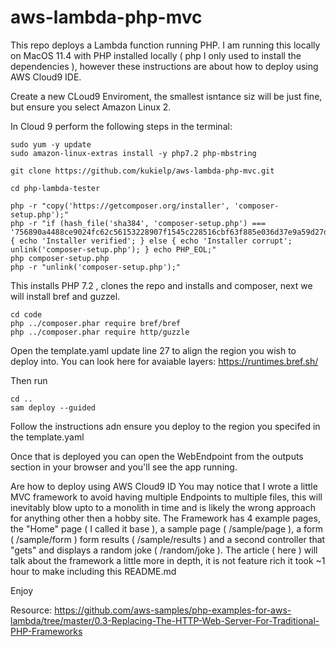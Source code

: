 # aws-lambda-php-mvc

This repo deploys a Lambda function running PHP.  I am running this locally on MacOS 11.4 with PHP installed locally ( php I only used to install the dependencies ), however these instructions are about how to deploy using AWS Cloud9 IDE.

Create a new CLoud9 Enviroment, the smallest isntance siz will be just fine, but ensure you select Amazon Linux 2.

In Cloud 9 perform the following steps in the terminal:

```
sudo yum -y update
sudo amazon-linux-extras install -y php7.2 php-mbstring

git clone https://github.com/kukielp/aws-lambda-php-mvc.git

cd php-lambda-tester

php -r "copy('https://getcomposer.org/installer', 'composer-setup.php');"
php -r "if (hash_file('sha384', 'composer-setup.php') === '756890a4488ce9024fc62c56153228907f1545c228516cbf63f885e036d37e9a59d27d63f46af1d4d07ee0f76181c7d3') { echo 'Installer verified'; } else { echo 'Installer corrupt'; unlink('composer-setup.php'); } echo PHP_EOL;"
php composer-setup.php
php -r "unlink('composer-setup.php');"
```

This installs PHP 7.2 , clones the repo and installs and composer, next we will install bref and guzzel.

```
cd code
php ../composer.phar require bref/bref
php ../composer.phar require http/guzzle
```

Open the template.yaml update line 27 to align the region you wish to deploy into. You can look here for avaiable layers: https://runtimes.bref.sh/

Then run

```
cd ..
sam deploy --guided
```

Follow the instructions adn ensure you deploy to the region you specifed in the template.yaml

Once that is deployed you can open the WebEndpoint from the outputs section in your browser and you'll see the app running.

Are how to deploy using AWS Cloud9 ID You may notice that I wrote a little MVC framework to avoid having multiple Endpoints to multiple files, this will inevitably blow upto to a monolith in time and is likely the wrong approach for anything other then a hobby site.  The Framework has 4 example pages, the "Home" page ( I called it base ), a sample page ( /sample/page ), a form ( /sample/form ) form results ( /sample/results ) and a second controller that "gets" and displays a random joke ( /random/joke ).  The article ( here ) will talk about the framework a little more in depth, it is not feature rich it took ~1 hour to make including this README.md

Enjoy

Resource:  https://github.com/aws-samples/php-examples-for-aws-lambda/tree/master/0.3-Replacing-The-HTTP-Web-Server-For-Traditional-PHP-Frameworks